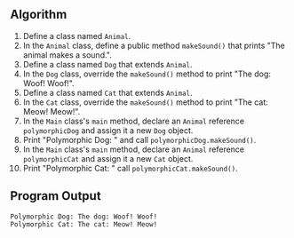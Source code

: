 ## Algorithm
1.  Define a class named `Animal`.
2.  In the `Animal` class, define a public method `makeSound()` that prints "The animal makes a sound.".
3.  Define a class named `Dog` that extends `Animal`.
4.  In the `Dog` class, override the `makeSound()` method to print "The dog: Woof! Woof!".
5.  Define a class named `Cat` that extends `Animal`.
6.  In the `Cat` class, override the `makeSound()` method to print "The cat: Meow! Meow!".
7.  In the `Main` class's `main` method, declare an `Animal` reference `polymorphicDog` and assign it a new `Dog` object.
8.  Print "Polymorphic Dog: " and call `polymorphicDog.makeSound()`.
9. In the `Main` class's `main` method, declare an `Animal` reference `polymorphicCat` and assign it a new `Cat` object.
10. Print "Polymorphic Cat: " call `polymorphicCat.makeSound()`.

## Program Output
```
Polymorphic Dog: The dog: Woof! Woof!
Polymorphic Cat: The cat: Meow! Meow!
```